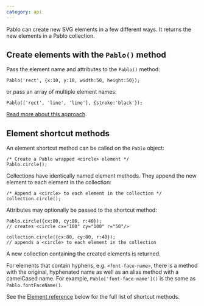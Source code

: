 ```yaml
---
category: api
---
```


Pablo can create new SVG elements in a few different ways. It returns the new elements in a Pablo collection.

## Create elements with the `Pablo()` method

Pass the element name and attributes to the `Pablo()` method:

	Pablo('rect', {x:10, y:10, width:50, height:50});

or pass an array of multiple element names:

	Pablo(['rect', 'line', 'line'], {stroke:'black'});

[Read more about this approach](/api/pablo/#pablo-05).


## Element shortcut methods

An element shortcut method can be called on the `Pablo` object:

	/* Create a Pablo wrapped <circle> element */
	Pablo.circle();

Collections have identically named element methods. They append the new element to each element in the collection:

	/* Append a <circle> to each element in the collection */
	collection.circle();


Attributes may optionally be passed to the shortcut method:

	Pablo.circle({cx:80, cy:80, r:40});
	// creates <circle cx="100" cy="100" r="50"/>

	collection.circle({cx:80, cy:80, r:40});
	// appends a <circle> to each element in the collection

A new collection containing the created elements is returned.

For elements that contain hyphens, e.g. `<font-face-name>`, there is a method with the original, hyphenated name as well as an alias method with a camelCased name. For example, `Pablo['font-face-name']()` is the same as `Pablo.fontFaceName()`.

See the [Element reference](/api/#element-reference) below for the full list of shortcut methods.
